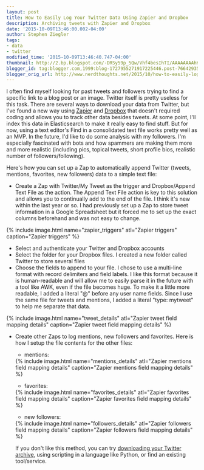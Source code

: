 ```yaml
---
layout: post
title: How to Easily Log Your Twitter Data Using Zapier and Dropbox
description: Archiving tweets with Zapier and Dropbox
date: '2015-10-09T13:46:00.002-04:00'
author: Stephen Ziegler
tags:
- data
- twitter
modified_time: '2015-10-09T13:46:40.747-04:00'
thumbnail: http://2.bp.blogspot.com/-DRSy59p_5Qw/Vhf4besIhTI/AAAAAAAAhKM/4paIpE5ZvKo/s72-c/twitter_zap_setup.png
blogger_id: tag:blogger.com,1999:blog-1727955271917225446.post-766429352419566457
blogger_orig_url: http://www.nerdthoughts.net/2015/10/how-to-easily-log-your-twitter-data.html
---
```


I often find myself looking for past tweets and followers trying to find a specific link to a blog post or an image. Twitter itself is pretty useless for this task. There are several ways to download your data from Twitter, but I've found a new way using [Zapier](https://zapier.com/) and [Dropbox](https://www.dropbox.com/) that doesn't required coding and allows you to track other data besides tweets. At some point, I'll index this data in Elasticsearch to make it really easy to find stuff. But for now, using a text editor's Find in a consolidated text file works pretty well as an MVP. In the future, I'd like to do some analysis with my followers. I'm especially fascinated with bots and how spammers are making them more and more realistic (including pics, topical tweets, short profile bios, realistic number of followers/following).

Here's how you can set up a Zap to automatically append Twitter (tweets, mentions, favorites, new followers) data to a simple text file:

<ul>


<li>Create a Zap with Twitter/My Tweet as the trigger and Dropbox/Append Text File as the action. The Append Text File action is key to this solution and allows you to continually add to the end of the file. I think it's new within the last year or so. I had previously set up a Zap to store tweet information in a Google Spreadsheet but it forced me to set up the exact columns beforehand and was not easy to change.</li>
</ul>

{% include image.html name="zapier_triggers" atl="Zapier triggers" caption="Zapier triggers" %}


<ul>

<li>Select and authenticate your Twitter and Dropbox accounts</li>
<li>Select the folder for your Dropbox files. I created a new folder called Twitter to store several files</li>
<li>Choose the fields to append to your file. I chose to use a multi-line format with record delimiters and field labels. I like this format because it is human-readable and will allow me to easily parse it in the future with a tool like AWK, even if the file becomes huge. To make it a little more readable, I added a literal "@" before any user name fields. Since I use the same file for tweets and mentions, I added a literal "type: mytweet" to help me separate that data.</li></ul>

{% include image.html name="tweet_details" atl="Zapier tweet field mapping details" caption="Zapier tweet field mapping details" %}


<ul>
<li>Create other Zaps to log mentions, new followers and favorites. Here is how I setup the file contents for the other files:</li><ul>
<li>mentions:</li>
</ul>
{% include image.html name="mentions_details" atl="Zapier mentions field mapping details" caption="Zapier mentions field mapping details" %}


<ul>
<li>favorites:</li>
</ul>
{% include image.html name="favorites_details" atl="Zapier favorites field mapping details" caption="Zapier favorites field mapping details" %}




<ul>
<li style="text-align: left;">new followers:</li>
</ul>
{% include image.html name="followers_details" atl="Zapier followers field mapping details" caption="Zapier followers field mapping details" %}

If you don't like this method, you can try [downloading your Twitter archive](https://support.twitter.com/articles/20170160), using scripting in a language like Python, or find an existing tool/service.
